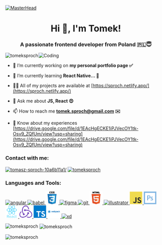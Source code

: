[![MasterHead](https://rishavanand.github.io/static/images/greetings.gif)](https://sproch.netlify.app/)



<h1 align="center">Hi 👋, I'm Tomek!</h1>
<h3 align="center">A passionate frontend developer from Poland 🇵🇱😇</h3>
<img align="right" alt="Coding" width="400" src="https://miro.medium.com/v2/format:jpg/resize:fill:80:56/0*7Q3yvSIv_t0ioJ-Z.gif">


<p align="left"> <img src="https://komarev.com/ghpvc/?username=tomeksproch&label=Profile%20views&color=0e75b6&style=flat" alt="tomeksproch" /> </p>

- 🔭 I’m currently working on **my personal portfolio page ✅**

- 🌱 I’m currently learning **React Native... 📱**

- 👨‍💻 All of my projects are available at [https://sproch.netlify.app/](https://sproch.netlify.app/)

- 💬 Ask me about **JS, React 😍**

- 📫 How to reach me **tomek.sproch@gmail.com ✉️**

- 📄 Know about my experiences [https://drive.google.com/file/d/1EAcHgECKE1iPJVecOY1tk-Osv9_ZQfUm/view?usp=sharing](https://drive.google.com/file/d/1EAcHgECKE1iPJVecOY1tk-Osv9_ZQfUm/view?usp=sharing)

<h3 align="left">Contact with me:</h3>
<p align="left">
<a href="https://linkedin.com/in/tomasz-sproch-10a6b11a1/" target="blank"><img align="center" src="https://raw.githubusercontent.com/rahuldkjain/github-profile-readme-generator/master/src/images/icons/Social/linked-in-alt.svg" alt="tomasz-sproch-10a6b11a1/" height="30" width="40" /></a>
<a href="https://instagram.com/tomeksproch" target="blank"><img align="center" src="https://raw.githubusercontent.com/rahuldkjain/github-profile-readme-generator/master/src/images/icons/Social/instagram.svg" alt="tomeksproch" height="30" width="40" /></a>
</p>

<h3 align="left">Languages and Tools:</h3>
<p align="left"> <a href="https://angular.io" target="_blank" rel="noreferrer"> <img src="https://angular.io/assets/images/logos/angular/angular.svg" alt="angular" width="40" height="40"/> </a> <a href="https://babeljs.io/" target="_blank" rel="noreferrer"> <img src="https://www.vectorlogo.zone/logos/babeljs/babeljs-icon.svg" alt="babel" width="40" height="40"/> </a> <a href="https://www.w3schools.com/css/" target="_blank" rel="noreferrer"> <img src="https://raw.githubusercontent.com/devicons/devicon/master/icons/css3/css3-original-wordmark.svg" alt="css3" width="40" height="40"/> </a> <a href="https://www.figma.com/" target="_blank" rel="noreferrer"> <img src="https://www.vectorlogo.zone/logos/figma/figma-icon.svg" alt="figma" width="40" height="40"/> </a> <a href="https://git-scm.com/" target="_blank" rel="noreferrer"> <img src="https://www.vectorlogo.zone/logos/git-scm/git-scm-icon.svg" alt="git" width="40" height="40"/> </a> <a href="https://www.w3.org/html/" target="_blank" rel="noreferrer"> <img src="https://raw.githubusercontent.com/devicons/devicon/master/icons/html5/html5-original-wordmark.svg" alt="html5" width="40" height="40"/> </a> <a href="https://www.adobe.com/in/products/illustrator.html" target="_blank" rel="noreferrer"> <img src="https://www.vectorlogo.zone/logos/adobe_illustrator/adobe_illustrator-icon.svg" alt="illustrator" width="40" height="40"/> </a> <a href="https://developer.mozilla.org/en-US/docs/Web/JavaScript" target="_blank" rel="noreferrer"> <img src="https://raw.githubusercontent.com/devicons/devicon/master/icons/javascript/javascript-original.svg" alt="javascript" width="40" height="40"/> </a> <a href="https://www.photoshop.com/en" target="_blank" rel="noreferrer"> <img src="https://raw.githubusercontent.com/devicons/devicon/master/icons/photoshop/photoshop-line.svg" alt="photoshop" width="40" height="40"/> </a> <a href="https://reactjs.org/" target="_blank" rel="noreferrer"> <img src="https://raw.githubusercontent.com/devicons/devicon/master/icons/react/react-original-wordmark.svg" alt="react" width="40" height="40"/> </a> <a href="https://redux.js.org" target="_blank" rel="noreferrer"> <img src="https://raw.githubusercontent.com/devicons/devicon/master/icons/redux/redux-original.svg" alt="redux" width="40" height="40"/> </a> <a href="https://www.typescriptlang.org/" target="_blank" rel="noreferrer"> <img src="https://raw.githubusercontent.com/devicons/devicon/master/icons/typescript/typescript-original.svg" alt="typescript" width="40" height="40"/> </a> <a href="https://webpack.js.org" target="_blank" rel="noreferrer"> <img src="https://raw.githubusercontent.com/devicons/devicon/d00d0969292a6569d45b06d3f350f463a0107b0d/icons/webpack/webpack-original-wordmark.svg" alt="webpack" width="40" height="40"/> </a> <a href="https://www.adobe.com/products/xd.html" target="_blank" rel="noreferrer"> <img src="https://cdn.worldvectorlogo.com/logos/adobe-xd.svg" alt="xd" width="40" height="40"/> </a> </p>

<p><img align="left" src="https://github-readme-stats.vercel.app/api/top-langs?username=tomeksproch&show_icons=true&locale=en&layout=compact" alt="tomeksproch" /></p>

<p>&nbsp;<img align="center" src="https://github-readme-stats.vercel.app/api?username=tomeksproch&show_icons=true&locale=en" alt="tomeksproch" /></p>

<p><img align="center" src="https://github-readme-streak-stats.herokuapp.com/?user=tomeksproch&" alt="tomeksproch" /></p>
